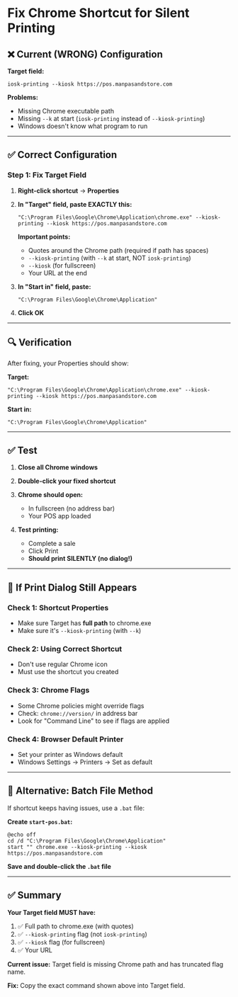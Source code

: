 # Fix Chrome Shortcut for Silent Printing

## ❌ Current (WRONG) Configuration

**Target field:**
```
iosk-printing --kiosk https://pos.manpasandstore.com
```

**Problems:**
- Missing Chrome executable path
- Missing `--k` at start (`iosk-printing` instead of `--kiosk-printing`)
- Windows doesn't know what program to run

---

## ✅ Correct Configuration

### Step 1: Fix Target Field

1. **Right-click shortcut** → **Properties**
2. **In "Target" field, paste EXACTLY this:**
   ```
   "C:\Program Files\Google\Chrome\Application\chrome.exe" --kiosk-printing --kiosk https://pos.manpasandstore.com
   ```
   
   **Important points:**
   - Quotes around the Chrome path (required if path has spaces)
   - `--kiosk-printing` (with `--k` at start, NOT `iosk-printing`)
   - `--kiosk` (for fullscreen)
   - Your URL at the end

3. **In "Start in" field, paste:**
   ```
   "C:\Program Files\Google\Chrome\Application"
   ```

4. **Click OK**

---

## 🔍 Verification

After fixing, your Properties should show:

**Target:**
```
"C:\Program Files\Google\Chrome\Application\chrome.exe" --kiosk-printing --kiosk https://pos.manpasandstore.com
```

**Start in:**
```
"C:\Program Files\Google\Chrome\Application"
```

---

## ✅ Test

1. **Close all Chrome windows**
2. **Double-click your fixed shortcut**
3. **Chrome should open:**
   - In fullscreen (no address bar)
   - Your POS app loaded
   
4. **Test printing:**
   - Complete a sale
   - Click Print
   - **Should print SILENTLY (no dialog!)**

---

## 🚨 If Print Dialog Still Appears

### Check 1: Shortcut Properties
- Make sure Target has **full path** to chrome.exe
- Make sure it's `--kiosk-printing` (with `--k`)

### Check 2: Using Correct Shortcut
- Don't use regular Chrome icon
- Must use the shortcut you created

### Check 3: Chrome Flags
- Some Chrome policies might override flags
- Check: `chrome://version/` in address bar
- Look for "Command Line" to see if flags are applied

### Check 4: Browser Default Printer
- Set your printer as Windows default
- Windows Settings → Printers → Set as default

---

## 📝 Alternative: Batch File Method

If shortcut keeps having issues, use a `.bat` file:

**Create `start-pos.bat`:**

```batch
@echo off
cd /d "C:\Program Files\Google\Chrome\Application"
start "" chrome.exe --kiosk-printing --kiosk https://pos.manpasandstore.com
```

**Save and double-click the `.bat` file**

---

## ✅ Summary

**Your Target field MUST have:**
1. ✅ Full path to chrome.exe (with quotes)
2. ✅ `--kiosk-printing` flag (not `iosk-printing`)
3. ✅ `--kiosk` flag (for fullscreen)
4. ✅ Your URL

**Current issue:** Target field is missing Chrome path and has truncated flag name.

**Fix:** Copy the exact command shown above into Target field.





